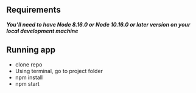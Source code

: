 ## Requirements
***You’ll need to have Node 8.16.0 or Node 10.16.0 or later version on your local development machine***
## Running app
- clone repo
- Using terminal, go to project folder
- npm install
- npm start
